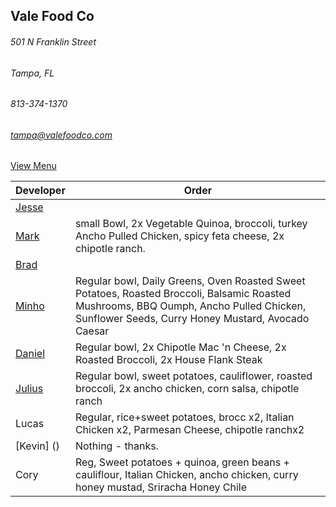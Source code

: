 ## Vale Food Co
###### 501 N Franklin Street
###### Tampa, FL
###### 813-374-1370
###### tampa@valefoodco.com


[View Menu](https://valefoodco.revelup.com/weborder/?establishment=3)


Developer     | Order
--------------|---------------------
[Jesse](https://github.com/jessecurry)              |  
[Mark](http://github.com/mark-smithtb)              |  small Bowl, 2x Vegetable Quinoa, broccoli, turkey Ancho Pulled Chicken, spicy feta cheese, 2x chipotle ranch.
[Brad](https://github.com/bself)                    | 
[Minho](https://github.com/minhochoi)               | Regular bowl, Daily Greens, Oven Roasted Sweet Potatoes, Roasted Broccoli, Balsamic Roasted Mushrooms, BBQ Oumph, Ancho Pulled Chicken, Sunflower Seeds, Curry Honey Mustard, Avocado Caesar
[Daniel](https://github.come/dtartaglia)            | Regular bowl, 2x Chipotle Mac 'n Cheese, 2x Roasted Broccoli, 2x House Flank Steak
[Julius](https://github.com/jbzozowski)             | Regular bowl, sweet potatoes, cauliflower, roasted broccoli, 2x ancho chicken, corn salsa, chipotle ranch
Lucas                                               | Regular, rice+sweet potatoes, brocc x2, Italian Chicken x2, Parmesan Cheese, chipotle ranchx2
[Kevin] ()                                          | Nothing - thanks.
Cory                                                | Reg, Sweet potatoes + quinoa, green beans + cauliflour, Italian Chicken, ancho chicken, curry honey mustad, Sriracha Honey Chile
